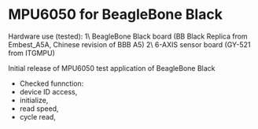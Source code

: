 MPU6050 for BeagleBone Black
==========

Hardware use (tested):
1\ BeagleBone Black board (BB Black Replica from Embest_A5A, Chinese revision of BBB A5)
2\ 6-AXIS sensor board (GY-521 from ITGMPU)

Initial release of MPU6050 test application of BeagleBone Black
 * 	Checked funnction:
 *	device ID access,
 *	initialize,
 *	read speed,
 *	cycle read,
 
 